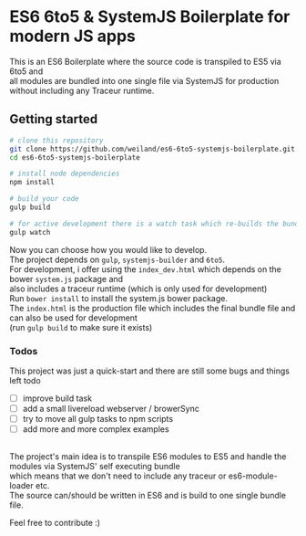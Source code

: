 # ES6 6to5 & SystemJS Boilerplate for modern JS apps

This is an ES6 Boilerplate where the source code is transpiled to ES5 via 6to5 and  
all modules are bundled into one single file via SystemJS for production without including any Traceur runtime.

## Getting started
```bash
# clone this repository
git clone https://github.com/weiland/es6-6to5-systemjs-boilerplate.git
cd es6-6to5-systemjs-boilerplate

# install node dependencies
npm install

# build your code
gulp build

# for active development there is a watch task which re-builds the bundle on each change
gulp watch
```

Now you can choose how you would like to develop.  
The project depends on `gulp`, `systemjs-builder` and `6to5`.  
For development, i offer using the  `index_dev.html` which depends on the bower `system.js` package and  
also includes a traceur runtime (which is only used for development)  
Run `bower install` to install the system.js bower package.  
The `index.html` is the production file which includes the final bundle file and can also be used for development  
(run `gulp build` to make sure it exists)  


### Todos
This project was just a quick-start and there are still some bugs and things left todo
- [ ] improve build task 
- [ ] add a small livereload webserver / browerSync
- [ ] try to move all gulp tasks to npm scripts
- [ ] add more and more complex examples

## 
The project's main idea is to transpile  ES6 modules to ES5 and handle the modules via SystemJS' self executing bundle  
which means that we don't need to include any traceur or es6-module-loader etc.  
The source can/should be written in ES6 and is build to one single bundle file.  


Feel free to contribute :)
